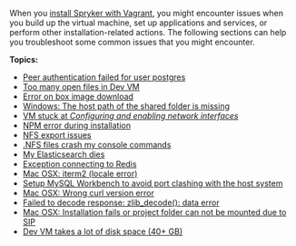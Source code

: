 When you [install Spryker with Vagrant](https://documentation.spryker.com/docs/b2b-b2c-demo-shop-installation-mac-os-or-linux-with-devvm), you might encounter issues when you build up the virtual machine, set up applications and services, or perform other installation-related actions. The following sections can help you troubleshoot some common issues that you might encounter.

**Topics:**

* [Peer authentication failed for user postgres](https://documentation.spryker.com/docs/peer-authentication-failed-for-user-postgres)
* [Too many open files in Dev VM](https://documentation.spryker.com/docs/too-many-open-files-in-dev-vm)
* [Error on box image download](https://documentation.spryker.com/docs/error-on-box-image-download)
* [Windows: The host path of the shared folder is missing](https://documentation.spryker.com/docs/windows-the-host-path-of-the-shared-folder-is-missing)
* [VM stuck at *Configuring and enabling network interfaces*](https://documentation.spryker.com/docs/vm-stuck-at-configuring-and-enabling-network-interfaces)
* [NPM error during installation](https://documentation.spryker.com/docs/npm-error-during-installation)
* [NFS export issues](https://documentation.spryker.com/docs/nfs-export-issues)
* [.NFS files crash my console commands](https://documentation.spryker.com/docs/nfs-files-crash-my-console-commands)
* [My Elasticsearch dies](https://documentation.spryker.com/docs/my-elasticsearch-dies)
* [Exception connecting to Redis](https://documentation.spryker.com/docs/exception-connecting-to-redis)
* [Mac OSX: iterm2 (locale error)](https://documentation.spryker.com/docs/mac-osx-iterm2-locale-error)
* [Setup MySQL Workbench to avoid port clashing with the host system](https://documentation.spryker.com/docs/setup-mysql-workbench-to-avoid-port-clashing-with-the-host-system)
* [Mac OSX: Wrong curl version error](https://documentation.spryker.com/docs/mac-osx-wrong-curl-version-error)
* [Failed to decode response: zlib_decode(): data error](https://documentation.spryker.com/docs/failed-to-decode-response-zlib-decode-data-error)
* [Mac OSX: Installation fails or project folder can not be mounted due to SIP](https://documentation.spryker.com/docs/mac-osx-installation-fails-or-project-folder-can-not-be-mounted-due-to-sip)
* [Dev VM takes a lot of disk space (40+ GB)](https://documentation.spryker.com/docs/dev-vm-takes-a-lot-of-disk-space-40-gb)

